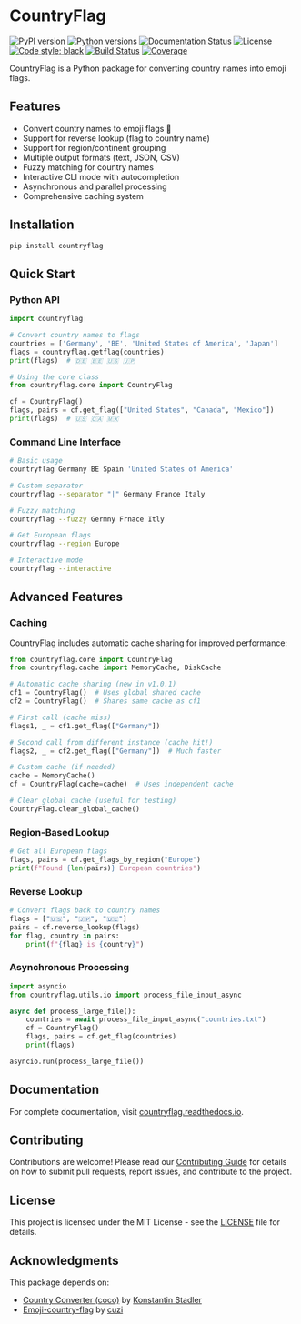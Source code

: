 # CountryFlag

[![PyPI version](https://img.shields.io/pypi/v/countryflag.svg)](https://pypi.org/project/countryflag/)
[![Python versions](https://img.shields.io/pypi/pyversions/countryflag.svg)](https://pypi.org/project/countryflag/)
[![Documentation Status](https://readthedocs.org/projects/countryflag/badge/?version=latest)](https://countryflag.readthedocs.io/en/latest/?badge=latest)
[![License](https://img.shields.io/github/license/Lendersmark/countryflag)](https://opensource.org/licenses/MIT)
[![Code style: black](https://img.shields.io/badge/code%20style-black-000000.svg)](https://github.com/psf/black)
[![Build Status](https://github.com/Lendersmark/countryflag/actions/workflows/ci.yml/badge.svg)](https://github.com/Lendersmark/countryflag/actions)
[![Coverage](https://codecov.io/gh/Lendersmark/countryflag/branch/main/graph/badge.svg)](https://codecov.io/gh/Lendersmark/countryflag)

CountryFlag is a Python package for converting country names into emoji flags.

## Features

* Convert country names to emoji flags 🏁
* Support for reverse lookup (flag to country name)
* Support for region/continent grouping
* Multiple output formats (text, JSON, CSV)
* Fuzzy matching for country names
* Interactive CLI mode with autocompletion
* Asynchronous and parallel processing
* Comprehensive caching system

## Installation

```bash
pip install countryflag
```

## Quick Start

### Python API

```python
import countryflag

# Convert country names to flags
countries = ['Germany', 'BE', 'United States of America', 'Japan']
flags = countryflag.getflag(countries)
print(flags)  # 🇩🇪 🇧🇪 🇺🇸 🇯🇵

# Using the core class
from countryflag.core import CountryFlag

cf = CountryFlag()
flags, pairs = cf.get_flag(["United States", "Canada", "Mexico"])
print(flags)  # 🇺🇸 🇨🇦 🇲🇽
```

### Command Line Interface

```bash
# Basic usage
countryflag Germany BE Spain 'United States of America'

# Custom separator
countryflag --separator "|" Germany France Italy

# Fuzzy matching
countryflag --fuzzy Germny Frnace Itly

# Get European flags
countryflag --region Europe

# Interactive mode
countryflag --interactive
```

## Advanced Features

### Caching

CountryFlag includes automatic cache sharing for improved performance:

```python
from countryflag.core import CountryFlag
from countryflag.cache import MemoryCache, DiskCache

# Automatic cache sharing (new in v1.0.1)
cf1 = CountryFlag()  # Uses global shared cache
cf2 = CountryFlag()  # Shares same cache as cf1

# First call (cache miss)
flags1, _ = cf1.get_flag(["Germany"])

# Second call from different instance (cache hit!)
flags2, _ = cf2.get_flag(["Germany"])  # Much faster

# Custom cache (if needed)
cache = MemoryCache()
cf = CountryFlag(cache=cache)  # Uses independent cache

# Clear global cache (useful for testing)
CountryFlag.clear_global_cache()
```

### Region-Based Lookup

```python
# Get all European flags
flags, pairs = cf.get_flags_by_region("Europe")
print(f"Found {len(pairs)} European countries")
```

### Reverse Lookup

```python
# Convert flags back to country names
flags = ["🇺🇸", "🇯🇵", "🇩🇪"]
pairs = cf.reverse_lookup(flags)
for flag, country in pairs:
    print(f"{flag} is {country}")
```

### Asynchronous Processing

```python
import asyncio
from countryflag.utils.io import process_file_input_async

async def process_large_file():
    countries = await process_file_input_async("countries.txt")
    cf = CountryFlag()
    flags, pairs = cf.get_flag(countries)
    print(flags)

asyncio.run(process_large_file())
```

## Documentation

For complete documentation, visit [countryflag.readthedocs.io](https://countryflag.readthedocs.io/).

## Contributing

Contributions are welcome! Please read our [Contributing Guide](docs/CONTRIBUTING.md) for details on how to submit pull requests, report issues, and contribute to the project.

## License

This project is licensed under the MIT License - see the [LICENSE](LICENSE) file for details.

## Acknowledgments

This package depends on:
* [Country Converter (coco)](https://pypi.org/project/country-converter/) by [Konstantin Stadler](https://pypi.org/user/konstantinstadler/)
* [Emoji-country-flag](https://pypi.org/project/emoji-country-flag/) by [cuzi](https://pypi.org/user/cuzi/)
